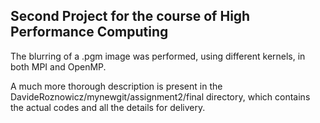 ## Second Project for the course of High Performance Computing

The blurring of a .pgm image was performed, using different kernels, in both MPI and OpenMP.

A much more thorough description is present in the DavideRoznowicz/mynewgit/assignment2/final directory, which contains
the actual codes and all the details for delivery.
